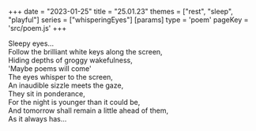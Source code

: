 +++
date = "2023-01-25"
title = "25.01.23"
themes = ["rest", "sleep", "playful"]
series = ["whisperingEyes"]
[params]
  type = 'poem'
  pageKey = 'src/poem.js'
+++

Sleepy eyes...  
Follow the brilliant white keys along the screen,  
Hiding depths of groggy wakefulness,  
'Maybe poems will come'  
The eyes whisper to the screen,  
An inaudible sizzle meets the gaze,  
They sit in ponderance,  
For the night is younger than it could be,  
And tomorrow shall remain a little ahead of them,  
As it always has...
